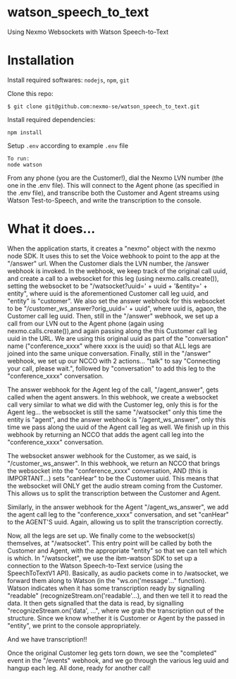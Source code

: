 # watson_speech_to_text
Using Nexmo Websockets with Watson Speech-to-Text

# Installation
Install required softwares: `nodejs`, `npm`, `git`

Clone this repo:
```
$ git clone git@github.com:nexmo-se/watson_speech_to_text.git
```
Install required dependencies: 
```
npm install
```

Setup `.env` according to example `.env` file
```
To run: 
node watson
```
From any phone (you are the Customer!), dial the Nexmo LVN number (the one in the .env file).  This will
connect to the Agent phone (as specified in the .env file), and transcribe both the
Customer and Agent streams using Watson Test-to-Speech, and write the transcription to the console.

# What it does...
When the application starts, it creates a "nexmo" object with the nexmo node SDK.  It uses this to set the Voice webhook to point to the app at the "/answer" url.  When the Customer dials the LVN number, the /answer webhook is invoked.  In the webhook, we keep track of the original call uuid, and create a call to a websocket for this leg (using nexmo.calls.create()), setting the websocket to be "/watsocket?uuid=' + uuid + '&entity=' + entity", where uuid is the aforementioned Customer call leg uuid, and "entity" is "customer". We also set the answer webhook for this websocket to be "/customer_ws_answer?orig_uuid=' + uuid", where uuid is, agaon, the Customer call leg uuid.  Then, still in the "/answer" webhook, we set up a call from our LVN out to the Agent phone (again using nexmo.calls.create()),and again passing along the this Customer call leg uuid in the URL. We are using this original uuid as part of the "conversation" name ("conference_xxxx" where xxxx is the uuid) so that ALL legs are joined into the same unique conversation. Finally, still in the "/answer" webhook, we set up our NCCO with 2 actions... "talk" to say "Connecting your call, please wait.", followed by "conversation" to add this leg to the "conference_xxxx" conversation.

The answer webhook for the Agent leg of the call, "/agent_answer", gets called when the agent answers.  In this webhook, we create a websocket call very similar to what we did with the Customer leg, only this is for the Agent leg... the websocket is still the same "/watsocket" only this time the entity is "agent", and the answer webhook is "/agent_ws_answer", only this time we pass along the uuid of the Agent call leg as well. We finish up in this webhook by returning an NCCO that adds the agent call leg into the "conference_xxxx" conversation.

The websocket answer webhook for the Customer, as we said, is "/customer_ws_answer".  In this webhook, we return an NCCO that brings the websocket into the "conference_xxxx" conversation, AND (this is IMPORTANT...) sets "canHear" to be the Customer uuid.  This means that the websocket will ONLY get the audio stream coming from the Customer.  This allows us to split the transcription between the Customer and Agent.

Similarly, in the answer webhook for the Agent "/agent_ws_answer", we add the agent call leg to the "conference_xxxx" conversation, and set "canHear" to the AGENT'S uuid.  Again, allowing us to split the transcription correctly.

Now, all the legs are set up. We finally come to the websocket(s) themselves, at "/watsocket".  This entry point will be called by both the Customer and Agent, with the appropriate "entity" so that we can tell which is which.  In "/watsocket", we use the ibm-watson SDK to set up a connection to the Watson Speech-to-Text service (using the SpeechToTextV1 API).  Basically, as audio packets come in to /watsocket, we forward them along to Watson (in the "ws.on('message'..." function).  Watson indicates when it has some transcription ready by signalling "readable" (recognizeStream.on('readable'...), and then we tell it to read the data.  It then gets signalled that the data is read, by signalling "recognizeStream.on('data', ...", where we grab the transcription out of the structure. Since we know whether it is Customer or Agent by the passed in "entity", we print to the console appropriately.

And we have transcription!!

Once the original Customer leg gets torn down, we see the "completed" event in the "/events" webhook, and we go through the various leg uuid and hangup each leg.  All done, ready for another call!

